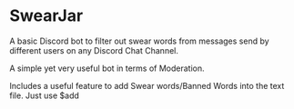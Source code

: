 # SwearJar
A basic Discord bot to filter out swear words from messages send by different users on any Discord Chat Channel.

A simple yet very useful bot in terms of Moderation.

Includes a useful feature to add Swear words/Banned Words into the text file. Just use $add <Word>
